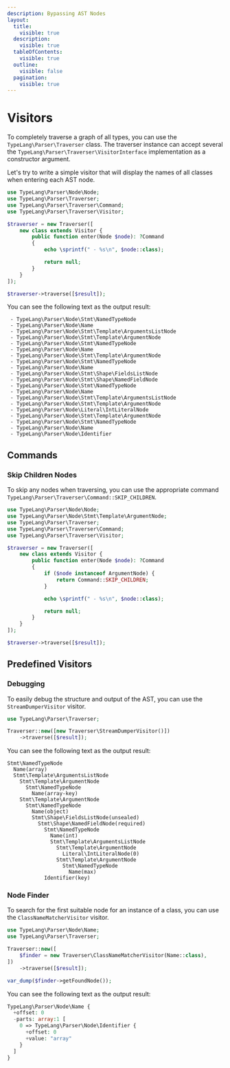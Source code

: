 ```yaml
---
description: Bypassing AST Nodes
layout:
  title:
    visible: true
  description:
    visible: true
  tableOfContents:
    visible: true
  outline:
    visible: false
  pagination:
    visible: true
---
```


# Visitors

To completely traverse a graph of all types, you can use the
`TypeLang\Parser\Traverser` class. The traverser instance can accept several
the `TypeLang\Parser\Traverser\VisitorInterface` implementation as a constructor
argument.

Let's try to write a simple visitor that will display the names of all classes
when entering each AST node.

```php
use TypeLang\Parser\Node\Node;
use TypeLang\Parser\Traverser;
use TypeLang\Parser\Traverser\Command;
use TypeLang\Parser\Traverser\Visitor;

$traverser = new Traverser([
    new class extends Visitor {
        public function enter(Node $node): ?Command
        {
            echo \sprintf(" - %s\n", $node::class);

            return null;
        }
    }
]);

$traverser->traverse([$result]);
```

You can see the following text as the output result:

```abap
 - TypeLang\Parser\Node\Stmt\NamedTypeNode
 - TypeLang\Parser\Node\Name
 - TypeLang\Parser\Node\Stmt\Template\ArgumentsListNode
 - TypeLang\Parser\Node\Stmt\Template\ArgumentNode
 - TypeLang\Parser\Node\Stmt\NamedTypeNode
 - TypeLang\Parser\Node\Name
 - TypeLang\Parser\Node\Stmt\Template\ArgumentNode
 - TypeLang\Parser\Node\Stmt\NamedTypeNode
 - TypeLang\Parser\Node\Name
 - TypeLang\Parser\Node\Stmt\Shape\FieldsListNode
 - TypeLang\Parser\Node\Stmt\Shape\NamedFieldNode
 - TypeLang\Parser\Node\Stmt\NamedTypeNode
 - TypeLang\Parser\Node\Name
 - TypeLang\Parser\Node\Stmt\Template\ArgumentsListNode
 - TypeLang\Parser\Node\Stmt\Template\ArgumentNode
 - TypeLang\Parser\Node\Literal\IntLiteralNode
 - TypeLang\Parser\Node\Stmt\Template\ArgumentNode
 - TypeLang\Parser\Node\Stmt\NamedTypeNode
 - TypeLang\Parser\Node\Name
 - TypeLang\Parser\Node\Identifier
```

## Commands

### Skip Children Nodes

To skip any nodes when traversing, you can use the appropriate
command `TypeLang\Parser\Traverser\Command::SKIP_CHILDREN`.

```php
use TypeLang\Parser\Node\Node;
use TypeLang\Parser\Node\Stmt\Template\ArgumentNode;
use TypeLang\Parser\Traverser;
use TypeLang\Parser\Traverser\Command;
use TypeLang\Parser\Traverser\Visitor;

$traverser = new Traverser([
    new class extends Visitor {
        public function enter(Node $node): ?Command
        {
            if ($node instanceof ArgumentNode) {
                return Command::SKIP_CHILDREN;
            }

            echo \sprintf(" - %s\n", $node::class);

            return null;
        }
    }
]);

$traverser->traverse([$result]);
```

## Predefined Visitors

### Debugging

To easily debug the structure and output of the AST, you can use the `StreamDumperVisitor` visitor.

```php
use TypeLang\Parser\Traverser;

Traverser::new([new Traverser\StreamDumperVisitor()])
    ->traverse([$result]);
```

You can see the following text as the output result:

```abap
Stmt\NamedTypeNode
  Name(array)
  Stmt\Template\ArgumentsListNode
    Stmt\Template\ArgumentNode
      Stmt\NamedTypeNode
        Name(array-key)
    Stmt\Template\ArgumentNode
      Stmt\NamedTypeNode
        Name(object)
        Stmt\Shape\FieldsListNode(unsealed)
          Stmt\Shape\NamedFieldNode(required)
            Stmt\NamedTypeNode
              Name(int)
              Stmt\Template\ArgumentsListNode
                Stmt\Template\ArgumentNode
                  Literal\IntLiteralNode(0)
                Stmt\Template\ArgumentNode
                  Stmt\NamedTypeNode
                    Name(max)
            Identifier(key)
```

### Node Finder

To search for the first suitable node for an instance of a class, you can
use the `ClassNameMatcherVisitor` visitor.

```php
use TypeLang\Parser\Node\Name;
use TypeLang\Parser\Traverser;

Traverser::new([
    $finder = new Traverser\ClassNameMatcherVisitor(Name::class),
])
    ->traverse([$result]);

var_dump($finder->getFoundNode());
```

You can see the following text as the output result:

```php
TypeLang\Parser\Node\Name {
  +offset: 0
  -parts: array:1 [
    0 => TypeLang\Parser\Node\Identifier {
      +offset: 0
      +value: "array"
    }
  ]
}
```

